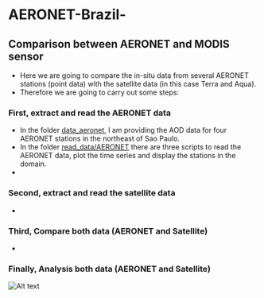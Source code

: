 # AERONET-Brazil-

## Comparison between AERONET and MODIS sensor

* Here we are going to compare the in-situ data from several AERONET stations (point data) with the satellite data (in this case Terra and Aqua). 
* Therefore we are going to carry out some steps: 
### First, extract and read the AERONET data 
* In the folder [data_aeronet](https://github.com/rnoeliab/AERONET-Brazil-/tree/main/data_aeronet), I am providing the AOD data for four AERONET stations in the northeast of Sao Paulo.
* In the folder [read_data/AERONET](https://github.com/rnoeliab/AERONET-Brazil-/tree/main/read_data/AERONET) there are three scripts to read the AERONET data, plot the time series and display the stations in the domain. 
* 
### Second, extract and read the satellite data 
*
### Third, Compare both data (AERONET and Satellite)
*
### Finally, Analysis both data (AERONET and Satellite)

![Alt text](https://github.com/rnoeliab/AERONET-Brazil-/blob/main/figures/area_study.png)
